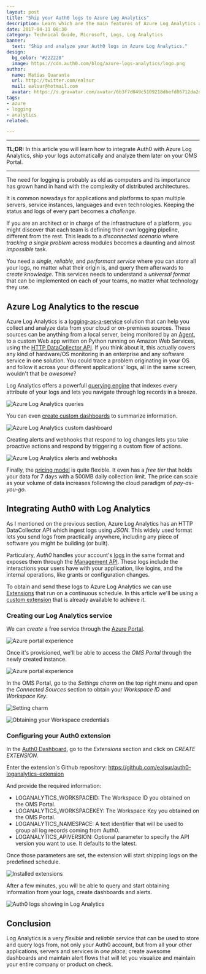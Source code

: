 ```yaml
---
layout: post
title: "Ship your Auth0 logs to Azure Log Analytics"
description: Learn which are the main features of Azure Log Analytics and how can you integrate it with Auth0
date: 2017-04-11 08:30
category: Technical Guide, Microsoft, Logs, Log Analytics
banner:
  text: "Ship and analyze your Auth0 logs in Azure Log Analytics."
design:
  bg_color: "#222228"
  image: https://cdn.auth0.com/blog/azure-logs-analytics/logo.png
author:
  name: Matías Quaranta
  url: http://twitter.com/ealsur
  mail: ealsur@hotmail.com
  avatar: https://s.gravatar.com/avatar/6b3f7d049c5109218dbefd86712da2d5?s=80
tags:
- azure
- logging
- analytics
related:

---
```


---

**TL;DR:** In this article you will learn how to integrate Auth0 with Azure Log Analytics, ship your logs automatically and analyze them later on your OMS Portal.

---

The need for logging is probably as old as computers and its importance has grown hand in hand with the complexity of distributed architectures.

It is common nowadays for applications and platforms to span multiple servers, service instances, languages and even technologies. Keeping the status and logs of every part becomes a _challenge_.

If you are an architect or in charge of the infrastructure of a platform, you might discover that each team is defining their own logging pipeline, different from the rest. This leads to a _disconnected scenario_ where _tracking a single problem_ across modules becomes a daunting and almost _impossible_ task.

You need a _single_, _reliable_, and _performant service_ where you can _store_ all your logs, no matter what their origin is, and query them afterwards to _create knowledge_. This services needs to understand a _universal format_ that can be implemented on each of your teams, no matter what technology they use.

## Azure Log Analytics to the rescue

Azure Log Analytics is a [logging-as-a-service](https://azure.microsoft.com/services/log-analytics/) solution that can help you collect and analyze data from your cloud or on-premises sources. These sources can be anything from a local server, being monitored by an [Agent](https://docs.microsoft.com/azure/log-analytics/log-analytics-windows-agents), to a custom Web app written on Python running on Amazon Web Services, using the [HTTP DataCollector API](https://docs.microsoft.com/azure/log-analytics/log-analytics-data-collector-api). If you think about it, this actually covers any kind of hardware/OS monitoring in an enterprise and any software service in one solution. You could trace a problem originating in your OS and follow it across your different applications' logs, all in the same screen, wouldn't that be _awesome_?

Log Analytics offers a powerfull [querying engine](https://docs.microsoft.com/azure/log-analytics/log-analytics-log-searches) that indexes every attribute of your logs and lets you navigate through log records in a breeze.

![Azure Log Analytics queries](https://cdn.auth0.com/blog/azure-logs-analytics/oms6.png)

You can even [create custom dashboards](https://docs.microsoft.com/azure/log-analytics/log-analytics-dashboards) to summarize information.

![Azure Log Analytics custom dashboard](https://cdn.auth0.com/blog/azure-logs-analytics/oms9.png)

Creating alerts and webhooks that respond to log changes lets you take proactive actions and respond by triggering a custom flow of actions.

![Azure Log Analytics alerts and webhooks](https://cdn.auth0.com/blog/azure-logs-analytics/oms10.png)

Finally, the [pricing model](https://azure.microsoft.com/pricing/details/log-analytics/) is quite flexible. It even has a _free tier_ that holds your data for 7 days with a 500MB daily collection limit. The price can scale as your volume of data increases following the cloud paradigm of _pay-as-you-go_.

## Integrating Auth0 with Log Analytics

As I mentioned on the previous section, Azure Log Analytics has an HTTP DataCollector API which ingest logs using _JSON_. This widely used format lets you send logs from practically anywhere, including any piece of software you might be building (or built).

Particulary, _Auth0_ handles your account's [logs](https://auth0.com/docs/logs) in the same format and exposes them through the [Management API](https://auth0.com/docs/api/management/v2#!/Logs/get_logs). These logs include the interactions your users have with your application, like logins, and the internal operations, like grants or configuration changes.

To obtain and send these logs to Azure Log Analytics we can use [Extensions](https://auth0.com/docs/extensions) that run on a continuous schedule. In this article we'll be using a [custom extension](https://github.com/ealsur/auth0-loganalytics-extension) that is already available to achieve it.

### Creating our Log Analytics service

We can _create_ a free service through the [Azure Portal](https://portal.azure.com/#create/Microsoft.LogAnalyticsOMS).

![Azure portal experience](https://cdn.auth0.com/blog/azure-logs-analytics/oms0.png)

Once it's provisioned, we'll be able to access the _OMS Portal_ through the newly created instance.

![Azure portal experience](https://cdn.auth0.com/blog/azure-logs-analytics/oms1.png)

In the OMS Portal, go to the _Settings charm_ on the top right menu and open the _Connected Sources_ section to obtain your _Workspace ID_ and _Workspace Key_.

![Setting charm](https://cdn.auth0.com/blog/azure-logs-analytics/oms2.png)

![Obtaining your Workspace credentials](https://cdn.auth0.com/blog/azure-logs-analytics/oms3.png)

### Configuring your Auth0 extension

In the [Auth0 Dashboard](https://manage.auth0.com/#/extensions), go to the _Extensions_ section and click on _CREATE EXTENSION_.

Enter the extension's Github repository: https://github.com/ealsur/auth0-loganalytics-extension

And provide the required information:

- LOGANALYTICS_WORKSPACEID: The Workspace ID you obtained on the OMS Portal.
- LOGANALYTICS_WORKSPACEKEY: The Workspace Key you obtained on the OMS Portal.
- LOGANALYTICS_NAMESPACE: A text identifier that will be used to group all log records coming from Auth0.
- LOGANALYTICS_APIVERSION: Optional parameter to specify the API version you want to use. It defaults to the latest.

Once those parameters are set, the extension will start shipping logs on the predefined schedule.

![Installed extensions](https://cdn.auth0.com/blog/azure-logs-analytics/oms4.png)

After a few minutes, you will be able to query and start obtaining information from your logs, create dashboards and alerts.

![Auth0 logs showing in Log Analytics](https://cdn.auth0.com/blog/azure-logs-analytics/oms5.png)

## Conclusion

Log Analytics is a very _flexible_ and _reliable_ service that can be used to store and query logs from, not only your Auth0 account, but from all your other applications, servers and services in _one place_; create awesome dashboards and maintain alert flows that will let you visualize and maintain your entire company or product on check.

